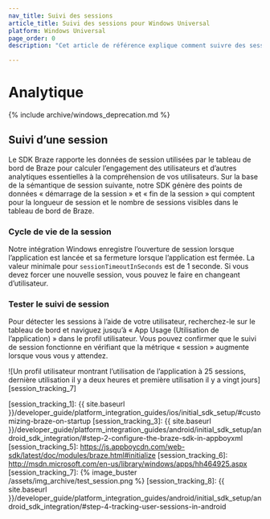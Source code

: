 ```yaml
---
nav_title: Suivi des sessions
article_title: Suivi des sessions pour Windows Universal
platform: Windows Universal
page_order: 0
description: "Cet article de référence explique comment suivre des sessions sur la plateforme Windows Universal."

---
```


# Analytique
{% include archive/windows_deprecation.md %}

## Suivi d’une session

Le SDK Braze rapporte les données de session utilisées par le tableau de bord de Braze pour calculer l’engagement des utilisateurs et d’autres analytiques essentielles à la compréhension de vos utilisateurs. Sur la base de la sémantique de session suivante, notre SDK génère des points de données « démarrage de la session » et « fin de la session » qui comptent pour la longueur de session et le nombre de sessions visibles dans le tableau de bord de Braze.

### Cycle de vie de la session

Notre intégration Windows enregistre l’ouverture de session lorsque l’application est lancée et sa fermeture lorsque l’application est fermée. La valeur minimale pour `sessionTimeoutInSeconds` est de 1 seconde. Si vous devez forcer une nouvelle session, vous pouvez le faire en changeant d’utilisateur.

### Tester le suivi de session

Pour détecter les sessions à l’aide de votre utilisateur, recherchez-le sur le tableau de bord et naviguez jusqu’à « App Usage (Utilisation de l’application) » dans le profil utilisateur. Vous pouvez confirmer que le suivi de session fonctionne en vérifiant que la métrique « session » augmente lorsque vous vous y attendez.

![Un profil utilisateur montrant l’utilisation de l’application à 25 sessions, dernière utilisation il y a deux heures et première utilisation il y a vingt jours][session_tracking_7]

[session_tracking_1]: {{ site.baseurl }}/developer_guide/platform_integration_guides/ios/initial_sdk_setup/#customizing-braze-on-startup
[session_tracking_3]: {{ site.baseurl }}/developer_guide/platform_integration_guides/android/initial_sdk_setup/android_sdk_integration/#step-2-configure-the-braze-sdk-in-appboyxml
[session_tracking_5]: https://js.appboycdn.com/web-sdk/latest/doc/modules/braze.html#initialize
[session_tracking_6]: http://msdn.microsoft.com/en-us/library/windows/apps/hh464925.aspx
[session_tracking_7]: {% image_buster /assets/img_archive/test_session.png %}
[session_tracking_8]: {{ site.baseurl }}/developer_guide/platform_integration_guides/android/initial_sdk_setup/android_sdk_integration/#step-4-tracking-user-sessions-in-android


